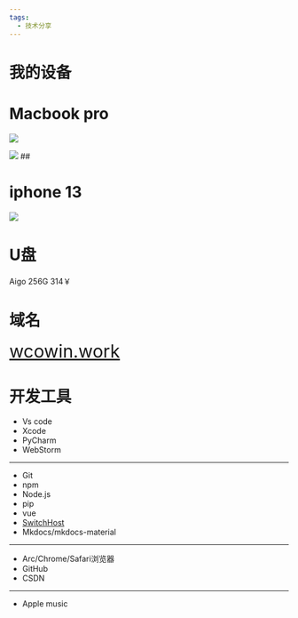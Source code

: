 ```yaml
---
tags:
  - 技术分享
---
```


# 我的设备  

## </p><h1 id="01" name="01"><strong>Macbook pro</strong></h1><p>

![](https://cn.mcecy.com/image/20231004/1911c0331593833ea704a3b056fc0a74.png)  
<!-- ![](https://creatorspace.imgix.net/users/clk2ox8yp03prrv01esrq5bo0/3bpHuTcuZdIbHbWr-image.png?w=750&h=750){:height="30%" width="30%"} -->
<img class="img1" src="https://cn.mcecy.com/image/20231006/f94e9159a9204a11578c8e5eee7fd0f3.png">
## </p><h1 id="01" name="01"><strong>iphone 13</strong></h1><p>

![](https://cn.mcecy.com/image/20231004/d0d865836a593da35d044dbb10be3899.png)

## </p><h1 id="01" name="01"><strong>U盘</strong></h1><p>

Aigo 256G  314￥
## </p><h1 id="01" name="01"><strong>域名</strong></h1><p>


<font  color= #518FC1 size=6>[wcowin.work](https://wcowin.work)</font>


## <h1 id="01" name="01"><strong>开发工具</strong></h1>
* Vs code
* Xcode
* PyCharm
* WebStorm
***
* Git
* npm
* Node.js
* pip
* vue
* [SwitchHost](https://switchhosts.vercel.app/zh)
* Mkdocs/mkdocs-material
***
* Arc/Chrome/Safari浏览器
* GitHub
* CSDN
***
* Apple music
